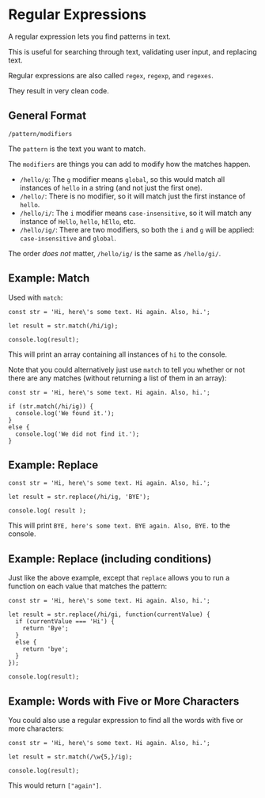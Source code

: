 # Regular Expressions

A regular expression lets you find patterns in text.

This is useful for searching through text, validating user input, and replacing text.

Regular expressions are also called `regex`, `regexp`, and `regexes`.

They result in very clean code.


## General Format

```
/pattern/modifiers
```

The `pattern` is the text you want to match.

The `modifiers` are things you can add to modify how the matches happen.

- `/hello/g`: The `g` modifier means `global`, so this would match all instances of `hello` in a string (and not just the first one).
- `/hello/`: There is no modifier, so it will match just the first instance of `hello`.
- `/hello/i/`: The `i` modifier means `case-insensitive`, so it will match any instance of `Hello`, `hello`, `hEllo`, etc.
- `/hello/ig/`: There are two modifiers, so both the `i` and `g` will be applied: `case-insensitive` and `global`.

The order *does not* matter,  `/hello/ig/` is the same as `/hello/gi/`.


## Example: Match

Used with `match`:

```
const str = 'Hi, here\'s some text. Hi again. Also, hi.';

let result = str.match(/hi/ig);

console.log(result);
```

This will print an array containing all instances of `hi` to the console.

Note that you could alternatively just use `match` to tell you whether or not there are any matches (without returning a list of them in an array):

```
const str = 'Hi, here\'s some text. Hi again. Also, hi.';

if (str.match(/hi/ig)) {
  console.log('We found it.');
}
else {
  console.log('We did not find it.');
}
```


## Example: Replace

```
const str = 'Hi, here\'s some text. Hi again. Also, hi.';

let result = str.replace(/hi/ig, 'BYE');

console.log( result );
```

This will print `BYE, here's some text. BYE again. Also, BYE.` to the console.


## Example: Replace (including conditions)

Just like the above example, except that `replace` allows you to run a function on each value that matches the pattern:

```
const str = 'Hi, here\'s some text. Hi again. Also, hi.';

let result = str.replace(/hi/gi, function(currentValue) {
  if (currentValue === 'Hi') {
    return 'Bye';
  }
  else {
    return 'bye';
  }
});

console.log(result);
```


## Example: Words with Five or More Characters

You could also use a regular expression to find all the words with five or more characters:

```
const str = 'Hi, here\'s some text. Hi again. Also, hi.';

let result = str.match(/\w{5,}/ig);

console.log(result);
```

This would return `["again"]`.